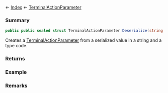← [Index](Api-Index) ← [TerminalActionParameter](Sandbox.ModAPI.Ingame.TerminalActionParameter)

### Summary

```csharp
public public sealed struct TerminalActionParameter Deserialize(string serializedValue, public sealed enum TypeCode typeCode)
```

Creates a [TerminalActionParameter](Sandbox.ModAPI.Ingame.TerminalActionParameter) from a serialized value in a string and a type code.

### Returns



### Example

### Remarks

